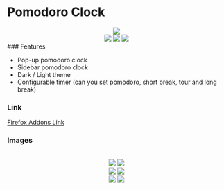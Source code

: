 # Pomodoro Clock
<div align="center">
  <img src="Assest/IMG/logo96.png">
  <br/>
  <img src="https://img.shields.io/github/stars/EmirYLMZ128/SideBarPomodoro.svg">  <img src="https://img.shields.io/github/tag/EmirYLMZ128/SideBarPomodoro.svg">  <img src="https://img.shields.io/github/issues/EmirYLMZ128/SideBarPomodoro.svg">
</div>
### Features

- Pop-up pomodoro clock
- Sidebar pomodoro clock
- Dark / Light theme
- Configurable timer (can you set pomodoro, short break, tour and long break)


### Link
[Firefox Addons Link](https://addons.mozilla.org/en-US/firefox/addon/sidebar-pomodoro/)


### Images
<div  align="center">
<br/>
  <img src="/SS/Light1.jpg">
  <img src="/SS/Dark1.jpg">
<br/>
  <img src="/SS/Light2.jpg">
  <img src="/SS/Dark2.jpg">
<br/>
  <img src="/SS/pop-upDark.jpg">
  <img src="/SS/pop-upLight.jpg">
</div>

